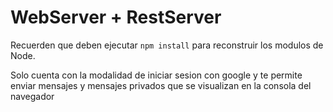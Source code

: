 # WebServer + RestServer

Recuerden que deben ejecutar ```npm install``` para reconstruir los modulos de Node.

Solo cuenta con la modalidad de iniciar sesion con google y te permite enviar mensajes y mensajes privados que se visualizan en la consola del navegador